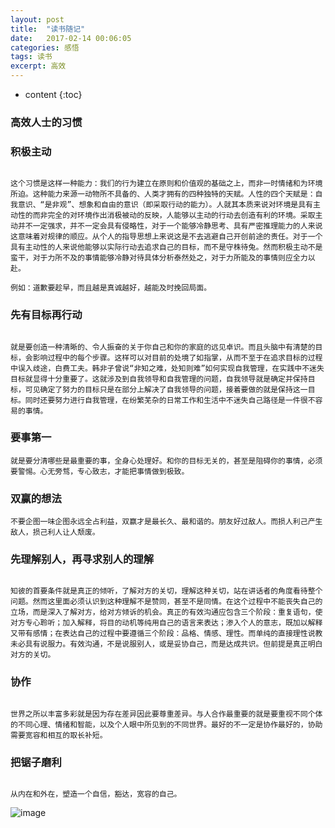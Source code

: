```yaml
---
layout: post
title:  "读书随记"
date:   2017-02-14 00:06:05
categories: 感悟
tags: 读书
excerpt: 高效
---
```



* content
{:toc}

###   高效人士的习惯




###  积极主动

```

这个习惯是这样一种能力：我们的行为建立在原则和价值观的基础之上，而非一时情绪和为环境所迫。这种能力来源一动物所不具备的、人类才拥有的四种独特的天赋。人性的四个天赋是：自我意识、“是非观”、想象和自由的意识（即采取行动的能力）。人就其本质来说对环境是具有主动性的而非完全的对环境作出消极被动的反映，人能够以主动的行动去创造有利的环境。采取主动并不一定强求，并不一定会具有侵略性，对于一个能够冷静思考、具有严密推理能力的人来说这意味着对规律的顺应。从个人的指导思想上来说这是不去逃避自己开创前途的责任。对于一个具有主动性的人来说他能够以实际行动去追求自己的目标，而不是守株待兔。然而积极主动不是蛮干，对于力所不及的事情能够冷静对待具体分析泰然处之，对于力所能及的事情则应全力以赴。

例如：道歉要趁早，而且越是真诚越好，越能及时挽回局面。
```

###  先有目标再行动

``` 

就是要创造一种清晰的、令人振奋的关于你自己和你的家庭的远见卓识。而且头脑中有清楚的目标，会影响过程中的每个步骤。这样可以对目前的处境了如指掌，从而不至于在追求目标的过程中误入歧途，白费工夫。韩非子曾说“非知之难，处知则难”如何实现自我管理，在实践中不迷失目标就显得十分重要了。这就涉及到自我领导和自我管理的问题，自我领导就是确定并保持目标，可见确定了努力的目标只是在部分上解决了自我领导的问题，接着要做的就是保持这一目标。同时还要努力进行自我管理，在纷繁芜杂的日常工作和生活中不迷失自己路径是一件很不容易的事情。

```
###  要事第一

``` 
就是要分清哪些是最重要的事，全身心处理好。和你的目标无关的，甚至是阻碍你的事情，必须要警惕。心无旁骛，专心致志，才能把事情做到极致。

```

###  双赢的想法

``` 
不要企图一味企图永远全占利益，双赢才是最长久、最和谐的。朋友好过敌人。而损人利己产生敌人，损己利人让人颓废。

```

###  先理解别人，再寻求别人的理解

``` 

知彼的首要条件就是真正的倾听，了解对方的关切，理解这种关切，站在讲话者的角度看待整个问题。然而这里面必须认识到这种理解不是赞同，甚至不是同情。在这个过程中不能丧失自己的立场，而是深入了解对方，给对方倾诉的机会。真正的有效沟通应包含三个阶段：重复语句，使对方专心聆听；加入解释，将目的动机等纯用自己的语言来表达；渗入个人的意志，既加以解释又带有感情；在表达自己的过程中要遵循三个阶段：品格、情感、理性。而单纯的直接理性说教未必具有说服力。有效沟通，不是说服别人，或是妥协自己，而是达成共识。但前提是真正明白对方的关切。

```

###  协作

``` 

世界之所以丰富多彩就是因为存在差异因此要尊重差异。与人合作最重要的就是要重视不同个体的不同心理、情绪和智能，以及个人眼中所见到的不同世界。最好的不一定是协作最好的，协助需要宽容和相互的取长补短。

```

###  把锯子磨利

``` 

从内在和外在，塑造一个自信，豁达，宽容的自己。

```


![image](http://7xpuj1.com1.z0.glb.clouddn.com/406e7532e56afb78469245df3cc76c46_r.jpg)